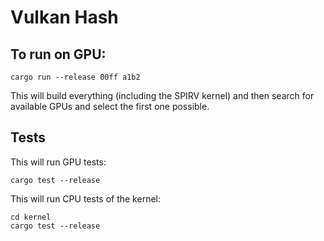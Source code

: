 # Vulkan Hash

## To run on GPU:
```
cargo run --release 00ff a1b2
```
This will build everything (including the SPIRV kernel) and then search for available GPUs and select the first one possible.


## Tests
This will run GPU tests:
```
cargo test --release

```             

This will run CPU tests of the kernel:
```
cd kernel
cargo test --release
```

